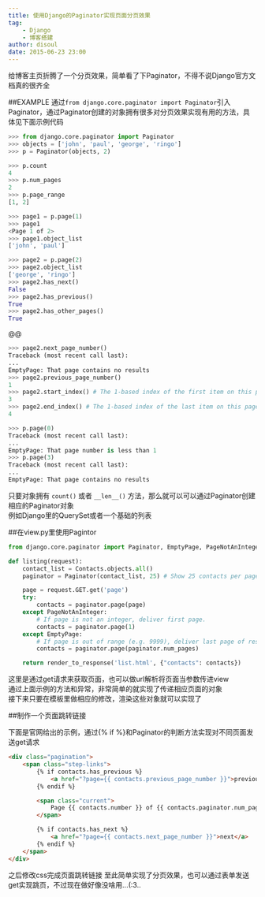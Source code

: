 ```yaml
---
title: 使用Django的Paginator实现页面分页效果
tag:
    - Django
    - 博客搭建
author: disoul
date: 2015-06-23 23:00
---
```

给博客主页折腾了一个分页效果，简单看了下Paginator，不得不说Django官方文档真的很齐全  

##EXAMPLE
通过``from django.core.paginator import Paginator``引入Paginator，通过Paginator创建的对象拥有很多对分页效果实现有用的方法，具体见下面示例代码

```python
>>> from django.core.paginator import Paginator
>>> objects = ['john', 'paul', 'george', 'ringo']
>>> p = Paginator(objects, 2)

>>> p.count
4
>>> p.num_pages
2
>>> p.page_range
[1, 2]

>>> page1 = p.page(1)
>>> page1
<Page 1 of 2>
>>> page1.object_list
['john', 'paul']

>>> page2 = p.page(2)
>>> page2.object_list
['george', 'ringo']
>>> page2.has_next()
False
>>> page2.has_previous()
True
>>> page2.has_other_pages()
True
```
@@

```python
>>> page2.next_page_number()
Traceback (most recent call last):
...
EmptyPage: That page contains no results
>>> page2.previous_page_number()
1
>>> page2.start_index() # The 1-based index of the first item on this page
3
>>> page2.end_index() # The 1-based index of the last item on this page
4

>>> p.page(0)
Traceback (most recent call last):
...
EmptyPage: That page number is less than 1
>>> p.page(3)
Traceback (most recent call last):
...
EmptyPage: That page contains no results

```

只要对象拥有 ``count()`` 或者 ``__len__()`` 方法，那么就可以可以通过Paginator创建相应的Paginator对象  
例如Django里的QuerySet或者一个基础的列表  

##在view.py里使用Pagintor

```python
from django.core.paginator import Paginator, EmptyPage, PageNotAnInteger

def listing(request):
    contact_list = Contacts.objects.all()
    paginator = Paginator(contact_list, 25) # Show 25 contacts per page

    page = request.GET.get('page')
    try:
        contacts = paginator.page(page)
    except PageNotAnInteger:
        # If page is not an integer, deliver first page.
        contacts = paginator.page(1)
    except EmptyPage:
        # If page is out of range (e.g. 9999), deliver last page of results.
        contacts = paginator.page(paginator.num_pages)

    return render_to_response('list.html', {"contacts": contacts})
```

这里是通过get请求来获取页面，也可以做url解析将页面当参数传进view    
通过上面示例的方法和异常，非常简单的就实现了传递相应页面的对象  
接下来只要在模板里做相应的修改，渲染这些对象就可以实现了  

##制作一个页面跳转链接

下面是官网给出的示例，通过{% if %}和Paginator的判断方法实现对不同页面发送get请求

```html
<div class="pagination">
    <span class="step-links">
        {% if contacts.has_previous %}
            <a href="?page={{ contacts.previous_page_number }}">previous</a>
        {% endif %}

        <span class="current">
            Page {{ contacts.number }} of {{ contacts.paginator.num_pages }}.
        </span>

        {% if contacts.has_next %}
            <a href="?page={{ contacts.next_page_number }}">next</a>
        {% endif %}
    </span>
</div>
```

之后修改css完成页面跳转链接
至此简单实现了分页效果，也可以通过表单发送get实现跳页，不过现在做好像没啥用...(:3..
